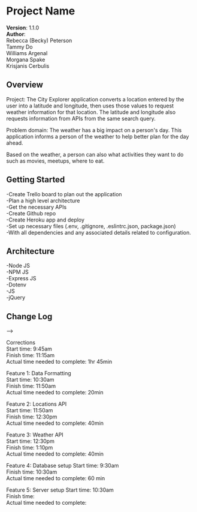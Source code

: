 # Project Name  
**Version**: 1.1.0  
**Author**:  
Rebecca (Becky) Peterson  
Tammy Do  
Williams Argenal  
Morgana Spake  
Krisjanis Cerbulis
  
## Overview  
Project: The City Explorer application converts a location entered by the user into a latitude and longitude, then uses those values to request weather information for that location. The latitude and longitude also requests information from APIs from the same search query.   
  
Problem domain: The weather has a big impact on a person's day. This application informs a person of the weather to help better plan for the day ahead.   
  
Based on the weather, a person can also what activities they want to do such as movies, meetups, where to eat.  
  
  
## Getting Started  
-Create Trello board to plan out the application  
-Plan a high level architecture   
-Get the necessary APIs  
-Create Github repo  
-Create Heroku app and deploy  
-Set up necessary files (.env, .gitignore, .eslintrc.json, package.json)  
-With all dependencies and any associated details related to configuration.  
  
## Architecture  
<!-- Provide a detailed description of the application design. What technologies (languages, libraries, etc) you're using, and any other relevant design information. -->
-Node JS  
-NPM JS  
-Express JS  
-Dotenv  
-JS  
-jQuery  
  
  
## Change Log  
<!-- Use this area to document the iterative changes made to your application as each feature is successfully implemented. Use time stamps. Here's an examples:

01-01-2001 4:59pm - Application now has a fully-functional express server, with a GET route for the location resource.

## Credits and Collaborations
<!-- Give credit (and a link) to other people or resources that helped you build this application. -->
-->

  
Corrections  
Start time: 9:45am  
Finish time: 11:15am    
Actual time needed to complete: 1hr 45min     
  
Feature 1: Data Formatting  
Start time: 10:30am    
Finish time: 11:50am    
Actual time needed to complete: 20min    
  
Feature 2: Locations API   
Start time: 11:50am    
Finish time: 12:30pm    
Actual time needed to complete: 40min    
  
Feature 3: Weather API  
Start time: 12:30pm    
Finish time: 1:10pm    
Actual time needed to complete: 40min    

Feature 4: Database setup
Start time: 9:30am    
Finish time: 10:30am   
Actual time needed to complete: 60 min    

Feature 5: Server setup
Start time: 10:30am    
Finish time:    
Actual time needed to complete: 
